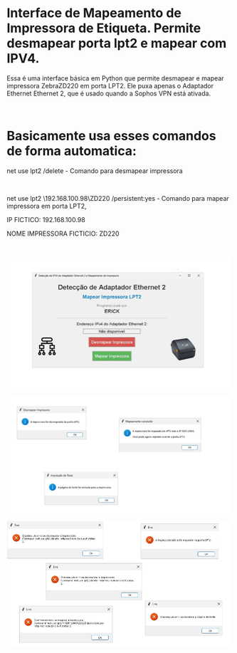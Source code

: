 # Interface de Mapeamento de Impressora de Etiqueta. Permite desmapear porta lpt2 e mapear com IPV4.

Essa é uma interface básica em Python que permite desmapear e mapear impressora ZebraZD220 em porta LPT2. 
Ele puxa apenas o Adaptador Ethernet Ethernet 2, que é usado quando a Sophos VPN está ativada.

<br>

# Basicamente usa esses comandos de forma automatica:

net use lpt2 /delete - Comando para desmapear impressora

<br>

net use lpt2 \\192.168.100.98\ZD220 /persistent:yes - Comando para mapear impressora em porta LPT2, 

IP FICTICO: 192.168.100.98 

NOME IMPRESSORA FICTICIO: ZD220

<br>

![Interface](https://github.com/ErickDaniel7/python/blob/main/IPV4/IMG/Interface.jpg)

![Sucesso](https://github.com/ErickDaniel7/python/blob/main/IPV4/IMG/Sucesso.jpg)

![Erro](https://github.com/ErickDaniel7/python/blob/main/IPV4/IMG/Erro.jpg)
